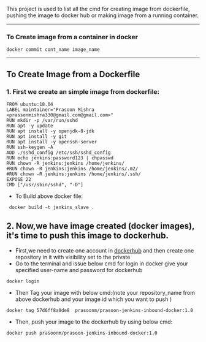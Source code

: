 

This project is used to list all the cmd for creating image from dockerfile, pushing the image to docker hub or making image from a running container.

---
### To Create image from a container in docker
```
docker commit cont_name image_name
```
---
## To Create Image from a Dockerfile
### 1. First we create an simple image from dockerfile: 
```
FROM ubuntu:18.04
LABEL maintainer="Prasoon Mishra <prassonmishra330@gmail.com@gmail.com>"
RUN mkdir -p /var/run/sshd
RUN apt -y update
RUN apt install -y openjdk-8-jdk
RUN apt install -y git
RUN apt install -y openssh-server
RUN ssh-keygen -A
ADD ./sshd_config /etc/ssh/sshd_config
RUN echo jenkins:password123 | chpasswd
RUN chown -R jenkins:jenkins /home/jenkins/
#RUN chown -R jenkins:jenkins /home/jenkins/.m2/
#RUN chown -R jenkins:jenkins /home/jenkins/.ssh/
EXPOSE 22
CMD ["/usr/sbin/sshd", "-D"]
```
- To Build above docker file: 
```
 docker build -t jenkins_slave .
  ```
 ## 2. Now,we have image created (docker images), it's time to push this image to dockerhub.

 - First,we need to create one account in [dockerhub](https://hub.docker.com/) and then create one repository in it with visibility set to the private 
 - Go to the terminal and issue below cmd for login in docker give your specified user-name and password for dockerhub
 ```
 docker login
 ```
 - Then Tag your image with below cmd:(note your repository_name from above dockerhub and your image id which you want to push )
 ```
 docker tag 57d6ff8a0de8  prasoonm/prasoon-jenkins-inbound-docker:1.0
 ```
- Then, push your image to the dockerhub by using below cmd:
```
docker push prasoonm/prasoon-jenkins-inbound-docker:1.0
```

